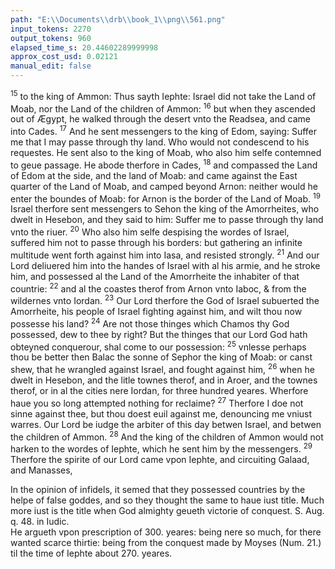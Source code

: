 ```yaml
---
path: "E:\\Documents\\drb\\book_1\\png\\561.png"
input_tokens: 2270
output_tokens: 960
elapsed_time_s: 20.44602289999998
approx_cost_usd: 0.02121
manual_edit: false
---
```

<sup>15</sup> to the king of Ammon: Thus sayth Iephte: Israel did not take the Land of Moab, nor the Land of the children of Ammon: <sup>16</sup> but when they ascended out of Ægypt, he walked through the desert vnto the Readsea, and came into Cades. <sup>17</sup> And he sent messengers to the king of Edom, saying: Suffer me that I may passe through thy land. Who would not condescend to his requestes. He sent also to the king of Moab, who also him selfe contemned to geue passage. He abode therfore in Cades, <sup>18</sup> and compassed the Land of Edom at the side, and the land of Moab: and came against the East quarter of the Land of Moab, and camped beyond Arnon: neither would he enter the boundes of Moab: for Arnon is the border of the Land of Moab. <sup>19</sup> Israel therfore sent messengers to Sehon the king of the Amorrheites, who dwelt in Hesebon, and they said to him: Suffer me to passe through thy land vnto the riuer. <sup>20</sup> Who also him selfe despising the wordes of Israel, suffered him not to passe through his borders: but gathering an infinite multitude went forth against him into Iasa, and resisted strongly. <sup>21</sup> And our Lord deliuered him into the handes of Israel with al his armie, and he stroke him, and possessed al the Land of the Amorrheite the inhabiter of that countrie: <sup>22</sup> and al the coastes therof from Arnon vnto Iaboc, & from the wildernes vnto Iordan. <sup>23</sup> Our Lord therfore the God of Israel subuerted the Amorrheite, his people of Israel fighting against him, and wilt thou now possesse his land? <sup>24</sup> Are not those thinges which Chamos thy God possessed, dew to thee by right? But the thinges that our Lord God hath obteyned conquerour, shal come to our possession: <sup>25</sup> vnlesse perhaps thou be better then Balac the sonne of Sephor the king of Moab: or canst shew, that he wrangled against Israel, and fought against him, <sup>26</sup> when he dwelt in Hesebon, and the litle townes therof, and in Aroer, and the townes therof, or in al the cities nere Iordan, for three hundred yeares. Wherfore haue you so long attempted nothing for reclaime? <sup>27</sup> Therfore I doe not sinne against thee, but thou doest euil against me, denouncing me vniust warres. Our Lord be iudge the arbiter of this day betwen Israel, and betwen the children of Ammon. <sup>28</sup> And the king of the children of Ammon would not harken to the wordes of Iephte, which he sent him by the messengers. <sup>29</sup> Therfore the spirite of our Lord came vpon Iephte, and circuiting Galaad, and Manasses,

<aside>In the opinion of infidels, it semed that they possessed countries by the helpe of false goddes, and so they thought the same to haue iust title. Much more iust is the title when God almighty geueth victorie of conquest. S. Aug. q. 48. in Iudic.</aside>

<aside>He argueth vpon prescription of 300. yeares: being nere so much, for there wanted scarce thirtie: being from the conquest made by Moyses (Num. 21.) til the time of Iephte about 270. yeares.</aside>

[^1]: Num. 20

[^2]: S. Aug. q. 48.